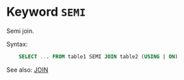 # Keyword `SEMI`

Semi join.

Syntax:
```sql
    SELECT ... FROM table1 SEMI JOIN table2 (USING | ON)
```

See also: [JOIN](Join)